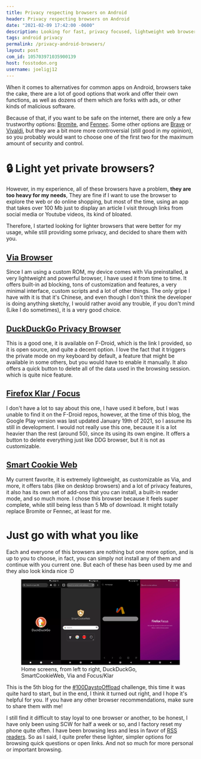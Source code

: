 ```yaml
---
title: Privacy respecting browsers on Android
header: Privacy respecting browsers on Android
date: "2021-02-09 17:42:00 -0600"
description: Looking for fast, privacy focused, lightweight web browsers for casual use? Me too...
tags: android privacy
permalink: /privacy-android-browsers/
layout: post
com_id: 105703971035900139
host: fosstodon.org
username: joeligj12
---
```


When it comes to alternatives for common apps on Android, browsers take the cake, there are a lot of good options that work and offer their own functions, as well as dozens of them which are forks with ads, or other kinds of malicious software.

Because of that, if you want to be safe on the internet, there are only a few trustworthy options: [Bromite](https://www.bromite.org/), and [Fennec](https://f-droid.org/en/packages/org.mozilla.fennec_fdroid/). Some other options are [Brave](https://brave.com/download/) or [Vivaldi](https://vivaldi.com/), but they are a bit more more controversial (still good in my opinion), so you probably would want to choose one of the first two for the maximum amount of security and control.

# 🔒 Light yet private browsers? 

However, in my experience, all of these browsers have a problem, **they are too heavy for my needs**, They are fine if I want to use the browser to explore the web or do online shopping, but most of the time, using an app that takes over 100 Mb just to display an article I visit through links from social media or Youtube videos, its kind of bloated.

Therefore, I started looking for lighter browsers that were better for my usage, while still providing some privacy, and decided to share them with you.

## [Via Browser](https://viayoo.com/en/)

Since I am using a custom ROM, my device comes with Via preinstalled, a very lightweight and powerful browser, I have used it from time to time. It offers built-in ad blocking, tons of customization and features, a very minimal interface, custom scripts and a lot of other things. The only gripe I have with it is that it's Chinese, and even though I don't think the developer is doing anything sketchy, I would rather avoid any trouble, if you don't mind (Like I do sometimes), it is a very good choice.

## [DuckDuckGo Privacy Browser](https://f-droid.org/en/packages/com.duckduckgo.mobile.android/)

This is a good one, it is available on F-Droid, which is the link I provided, so it is open source, and quite a decent option. I love the fact that it triggers the private mode on my keyboard by default, a feature that might be available in some others, but you would have to enable it manually. It also offers a quick button to delete all of the data used in the browsing session. which is quite nice feature.

## [Firefox Klar / Focus](https://play.google.com/store/apps/details?id=org.mozilla.focus) 

I don't have a lot to say about this one, I have used it before, but I was unable to find it on the F-Droid repos, however, at the time of this blog, the Google Play version was last updated January 19th of 2021, so I assume its still in development. I would not really use this one, because it is a lot heavier than the rest (around 50), since its using its own engine. It offers a button to delete everything just like DDG browser, but it is not as customizable.

## [Smart Cookie Web](https://f-droid.org/en/packages/com.cookiegames.smartcookie/)

My current favorite, it is extremely lightweight, as customizable as Via, and more, it offers tabs (like on desktop browsers) and a lot of privacy features, it also has its own set of add-ons that you can install, a built-in reader mode, and so much more. I chose this browser because it feels super complete, while still being less than 5 Mb of download. It might totally replace Bromite or Fennec, at least for me.

# Just go with what you like

Each and everyone of this browsers are nothing but one more option, and is up to you to choose, in fact, you can simply not install any of them and continue with you current one. But each of these has been used by me and they also look kinda nice :D

<figure>
  <img alt="Home screens, from left to right, DuckDuckGo, SmartCookieWeb, Via and Focus/Klar" src="/assets/img/blogs/2021-02-09-browser-showcase.webp" />
  <figcaption>Home screens, from left to right, DuckDuckGo, SmartCookieWeb, Via and Focus/Klar </figcaption>
</figure>

This is the 5th blog for the [#100DaystoOffload](https://100daystooffload.com/) challenge, this time it was quite hard to start, but in the end, I think it turned out right, and I hope it's helpful for you. If you have any other browser recommendations, make sure to share them with me!

I still find it difficult to stay loyal to one browser or another, to be honest, I have only been using SCW for half a week or so, and I factory reset my phone quite often. I have been browsing less and less in favor of [RSS readers](/rss-usage). So as I said, I quite prefer these lighter, simpler options for browsing quick questions or open links. And not so much for more personal or important browsing.





